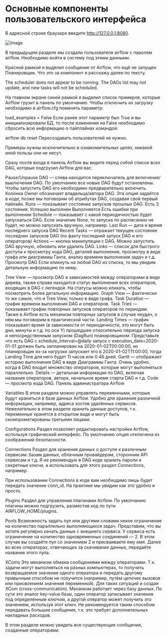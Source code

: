 # **Основные компоненты пользовательского интерфейса**

В адресной строке браузере введите http://127.0.0.1:8080.

![image](https://github.com/user-attachments/assets/8de383d3-e46a-4a6b-bfe9-260711923061)


В предыдущем разделе мы создали пользователя airflow с паролем airflow. Необходимо войти в систему под этими данными.


Красной рамкой я выделил сообщение от Airflow, что ещё не запущен Планировщик. Что это за компонент я расскажу далее по тексту.

The scheduler does not appear to be running. The DAGs list may not update, and new tasks will not be scheduled.

На главном экране синей рамкой я выделил список примеров, которые Airflow грузит в панель по умолчанию. Чтобы отключить их загрузку необходимо в airflow.cfg поменять параметр:

load_examples = False
Если ранее этот параметр был True и вы инициализировали БД, то после изменения на False необходимо сбросить всю информацию о пайплайнах командой:

airflow db reset
Пересоздавать пользователей не нужно.

Примеры нужны исключительно в ознакомительных целях, никакой иной пользы они не несут.

Сразу после входа в панель Airflow вы видите перед собой список всех DAG, которые подгрузил Airflow для вас:


Pause/Unpause DAG — слева находится переключатель для включения/выключения DAG. По умолчанию все новые DAG будут остановлены. Чтобы запустить DAG его необходимо предварительно включить.
Колонка Owner обозначает владельца/автора DAG. Эта опция задаётся в коде, позже мы поговорим об атрибутах DAG, создавая свой первый пайлайн.
Runs — показывает состояние запусков прошлых DAG. Есть 3 состояния:
Успешно выполнен
Выполняется
Есть ошибки при выполнении
Schedule — показывает с какой периодичностью будет запускаться DAG. Если значение None, то запуска по расписанию не будет, но можно запускать вручную, например.
Last Run — дата и время последнего запуска DAG
Recent Tasks — отражает текущее состояние последних запусков DAG (по факту последний запуск DAG и его операторов)
Actions — кнопки манипуляции с DAG. Можно запустить DAG вручную, обновить или удалить DAG.
Links — список для быстрого доступа к просмотру кода DAG, деталей выполнения, просмотру в виде графа или диаграммы Ганта, анализ времени выполнения задач и т.д.
Просмотр DAG
Если кликнуть на любой DAG из списка, то мы увидим детальную информацию по нему.


Tree View — просмотр DAG и зависимостей между операторами в виде дерева, также справа находится статус выполнения всех операторов, входящих в DAG с легендой. На статусы можно кликать, чтобы посмотреть более детальную информацию.
Graph View — фактически то же самое, что и Tree View, только в виде графа.
Task Duration — график времени выполнения DAG и операторов.
Task Tries — показывает график повторных запусков операторов по периодам. Также в Airflow есть механизм повторных запусков в случае неудач, о нём мы поговорим в практической части.
Landing Times — график показывает время (в зависимости от периодичности, это могут быть дни, минуты и т.д. по оси Y) прошедшее относительно периода запуска и непосредственным запуском (DagRun) планировщиком. Представьте что есть DAG с schedule_interval=@daily запуск с execution_date=2020-01-01 должен быть запланирован на 2020-01-02T00:00:00, но планировщик из-за нагрузки запускает его в 2020-01-02T11:00:00, тогда Landing Time для него будет 11 часов или 0.46 дней.
Gantt — отображает историю выполнения DAG в виде Диаграммы Ганта. Очень удобно, когда в DAG входит множество операторов, которые могут выполняться параллельно.
Details — детальная информация по DAG, включая названия операторов, автора, начальное время старта DAG и т.д.
Code — просмотр кода DAG.
Панель администратора Airflow


Variables
В этом разделе можно управлять переменными, которые будут храниться в базе данных Airflow. Удобно для хранения различной информации, например, адреса хостов удалённых сервисов. Нежелательно в этом разделе хранить данные доступов, т.к. переменные хранятся в открытом виде и могут быть скомпрометированы третьими лицами.

Configurations
Раздел позволяет редактировать настройки Airflow, используя графический интерфейс. По умолчанию опция отключена из соображений безопасности.

Connections
Раздел для хранения данных о доступе к различным сервисам: базам данных, облачным провайдерам, сторонним API сервисам и т.д. Я не рекомендую в DAG коде хранить пароли и секретные ключи, а использовать для этого раздел Connections, например.

При использовании Connections в коде вам необходимо лишь будет передать значение conn_id. На практике мы увидим как это удобно и просто.

Plugins
Раздел для управления плагинами Airflow. По умолчанию плагины можно подгрузить, разместив код по пути AIRFLOW_HOME/plugins.

Pools
Возможность задать пул или другими словами некое ограничение на количество параллельно выполняющихся задач. Представим, что вы хотите регулярно качать данные с внешнего сервиса. У сервиса есть ограничение на количество одновременных соединений — 2. В этом случае вы создаёте пул со значением 2 и присваиваете ему имя. Далее во всех операторах, отвечающих за скачивание данных, передаёте название этого пула.

XComs
Это механизм обмена сообщениями между операторами. Т.к. задачи могут выполняться на разных компьютерах, то получить возвращаемое значение одного оператора и передать другому привычным способом не получится (например, путём цепочек вызовов или присвоением значения переменной). Для таких ситуаций и создан XCom (cross-communication). Механизм работает через базу данных. По сути это аналог key-value базы, один оператор записывает значение под определённым ключом, а другой оператор может получить это значением, используя этот ключ. Не рекомендуется таким способом передавать большие сообщения, т.к. это требует дополнительных накладных расходов.

В этом разделе можно увидеть все существующие сообщения, созданные операторами.
